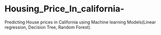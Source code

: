 # Housing_Price_In_california-
Predicting House prices in California using Machine learning Models(Linear regression, Decision Tree, Random Forest).
